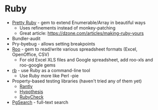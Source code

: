 Ruby
====

* [Pretty Ruby](https://github.com/jonahx/pretty_ruby) - gem to extend Enumerable/Array in beautiful ways
    * Uses refinements instead of monkey-patching
    * Great article: https://dzone.com/articles/making-ruby-yours
* Bundler-audit
* Pry-byebug - allows setting breakpoints
* [Roo](https://github.com/roo-rb/roo) - gem to read/write various spreadsheet formats (Excel, OpenOffice, CSV)
    * For old Excel XLS files and Google spreadsheet, add roo-xls and roo-google gems
* [rb](https://github.com/mcandre/rubycheck) - use Ruby as a command-line tool
    * Use Ruby more like Perl -pie
* Property-based testing libraries (haven't tried any of them yet)
    * [Rantly](https://github.com/rantly-rb/rantly)
    * [Hypothesis](https://github.com/HypothesisWorks/hypothesis/tree/master/hypothesis-ruby)
    * [RubyCheck](https://github.com/mcandre/rubycheck)
* [PgSearch](https://github.com/Casecommons/pg_search) - full-text search
